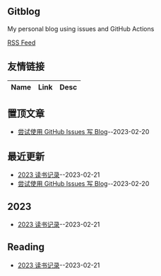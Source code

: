 ## Gitblog
My personal blog using issues and GitHub Actions

[RSS Feed](https://raw.githubusercontent.com/buzzzzx/gitblog/main/feed.xml)
## 友情链接
| Name | Link | Desc | 
 | ---- | ---- | ---- |
## 置顶文章
- [尝试使用 GitHub Issues 写 Blog](https://github.com/buzzzzx/gitblog/issues/1)--2023-02-20
## 最近更新
- [2023 读书记录](https://github.com/buzzzzx/gitblog/issues/2)--2023-02-21
- [尝试使用 GitHub Issues 写 Blog](https://github.com/buzzzzx/gitblog/issues/1)--2023-02-20
## 2023
- [2023 读书记录](https://github.com/buzzzzx/gitblog/issues/2)--2023-02-21
## Reading
- [2023 读书记录](https://github.com/buzzzzx/gitblog/issues/2)--2023-02-21
